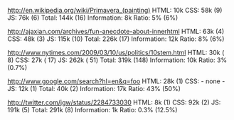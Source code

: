 http://en.wikipedia.org/wiki/Primavera_(painting)
HTML:         10k
CSS:          58k (9)
JS:           76k (6)
Total:       144k (16)
Information:   8k
Ratio:         5% (6%)

http://ajaxian.com/archives/fun-anecdote-about-innerhtml
HTML:         63k (4)
CSS:          48k (3)
JS:          115k (10)
Total:       226k (17)
Information:  12k
Ratio:         8% (6%)

http://www.nytimes.com/2009/03/10/us/politics/10stem.html
HTML:         30k ( 8)
CSS:          27k ( 17)
JS:          262k ( 51)
Total:       319k (148)
Information:  10k
Ratio:         3% (0.7%)

http://www.google.com/search?hl=en&q=foo
HTML:         28k (1)
CSS:          - none -
JS:           12k (1)
Total:        40k (2)
Information:  17k
Ratio:        43% (50%)

http://twitter.com/jgw/status/2284733030
HTML:           8k (1)
CSS:           92k (2)
JS:           191k (5)
Total:        291k (8)
Information:    1k
Ratio:        0.3% (12.5%)

